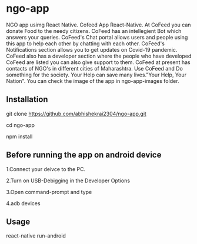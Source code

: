 # ngo-app
NGO app usimg React Native.
Cofeed App React-Native. At CoFeed you can donate Food to the needy citizens. CoFeed has an intellegient Bot which answers your queries. CoFeed's Chat portal allows users and people using this app to help each other by chatting with each other. CoFeed's Notifications section allows you to get updates on Covid-19 pandemic. CoFeed also has a developer section where the people who have developed CoFeed are listed you can also give support to them. CoFeed at present has contacts of NGO's in different cities of Maharashtra. Use CoFeed and Do something for the society. Your Help can save many lives."Your Help, Your Nation".
You can check the image of the app in ngo-app-images folder.

## Installation
git clone https://github.com/abhishekrai2304/ngo-app.git

cd ngo-app

npm install

## Before running the app on android device
1.Connect your deivce to the PC.

2.Turn on USB-Debigging in the Developer Options

3.Open command-prompt and type

4.adb devices

## Usage
react-native run-android
